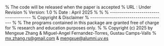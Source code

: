 % The code will be released when the paper is accepted 
%        URL    : Under Revision
%        Version: 1.0
%        Date   : April 2025
%
%
%   --------------------------------------
%   Copyright & Disclaimer
%   --------------------------------------
%
%   The programs contained in this package are granted free of charge for
%   research and education purposes only.
%
%   Copyright (c) 2025 by Mengxue Zhang & Miguel-Angel Fernandez-Torres, Gustau Camps-Valls
%   mx.zhang.rs@gmail.com & mengxue@alumni.uv.es
